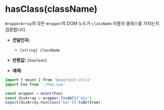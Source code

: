 # hasClass(className)

`WrapperArray`의 모든 `Wrapper`의 DOM 노드가 `className` 이름의 클래스를 가지는지 검증합니다.

- **전달인자:**
  - `{string} className`

- **반환값:** `{boolean}`

- **예제:**

```js
import { mount } from '@vue/test-utils'
import Foo from './Foo.vue'

const wrapper = mount(Foo)
const divArray = wrapper.findAll('div')
expect(divArray.hasClass('bar')).toBe(true)
```
